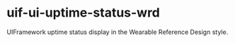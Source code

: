 # uif-ui-uptime-status-wrd
UIFramework uptime status display in the Wearable Reference Design style.
